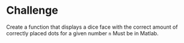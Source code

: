 # Challenge

Create a function that displays a dice face with the correct amount of correctly placed dots for a given number `n`
Must be in Matlab.